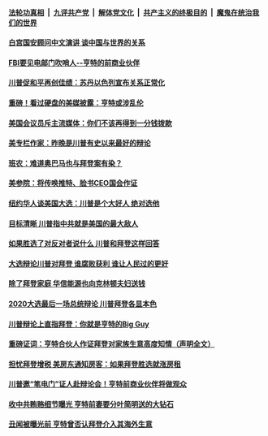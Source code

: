 

####  [法轮功真相](../../../../basic/blob/master/README.md?t=10240602) &nbsp;|&nbsp; [九评共产党](../../../../9ping.md/blob/master/README.md?t=10240602) &nbsp;|&nbsp; [解体党文化](../../../../jtdwh.md/blob/master/README.md?t=10240602)  &nbsp;|&nbsp; [共产主义的终极目的](../../../../gczydzjmd.md/blob/master/README.md?t=10240602) &nbsp;|&nbsp; [魔鬼在统治我们的世界](../../../../mgztzwmdsj.md/blob/master/README.md?t=10240602) 

#### [白宫国安顾问中文演讲 谈中国与世界的关系](../pages/soh6/435307.md?t=10240602) 
#### [FBI要见电邮门吹哨人--亨特的前商业伙伴](../pages/soh6/435304.md?t=10240602) 
#### [川普促和平再创佳绩：苏丹以色列宣布关系正常化](../pages/soh6/435295.md?t=10240602) 
#### [重磅！看过硬盘的美媒披露：亨特或涉乱伦](../pages/soh6/435247.md?t=10240602) 
#### [美国会议员斥主流媒体：你们不该再得到一分钱拨款](../pages/soh6/435241.md?t=10240602) 
#### [美专栏作家：昨晚是川普有史以来最好的辩论](../pages/soh6/435229.md?t=10240602) 
#### [班农：难道奥巴马也与拜登案有染？](../pages/soh6/435190.md?t=10240602) 
#### [美参院：将传唤推特、脸书CEO国会作证](../pages/soh6/435196.md?t=10240602) 
#### [纽约华人谈美国大选：川普是个大好人 绝对选他](../pages/soh6/435193.md?t=10240602) 
#### [目标清晰 川普指中共就是美国的最大敌人](../pages/soh6/435163.md?t=10240602) 
#### [如果胜选了对反对者说什么 川普和拜登这样回答](../pages/soh6/435103.md?t=10240602) 
#### [大选辩论川普对拜登 谁腐败获利 谁让人民过的更好](../pages/soh6/435112.md?t=10240602) 
#### [除了拜登家庭 华信能源也向克林顿夫妇送钱](../pages/soh6/435073.md?t=10240602) 
#### [2020大选最后一场总统辩论 川普拜登各显本色](../pages/soh6/435091.md?t=10240602) 
#### [川普辩论上直指拜登：你就是亨特的Big Guy ](../pages/soh6/435088.md?t=10240602) 
#### [重磅证词：亨特合伙人作证拜登对家族生意高度知情（声明全文）](../pages/soh6/435061.md?t=10240602) 
#### [担忧拜登增税 美房东通知房客：如果拜登胜选就涨房租](../pages/soh6/435025.md?t=10240602) 
#### [川普邀“笔电门”证人赴辩论会！亨特前商业伙伴将做观众](../pages/soh6/434998.md?t=10240602) 
#### [收中共贿赂细节曝光 亨特前妻要分叶简明送的大钻石](../pages/soh6/434968.md?t=10240602) 
#### [丑闻被曝光前 亨特曾否认拜登介入其海外生意](../pages/soh6/434935.md?t=10240602) 
